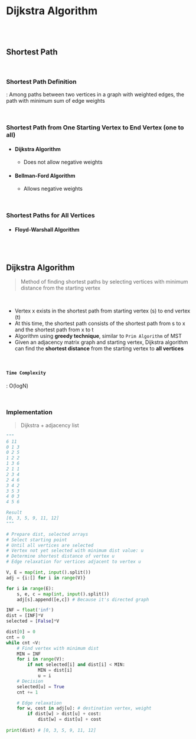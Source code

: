 # Dijkstra Algorithm

<br>

<br>

## Shortest Path

<br>

### Shortest Path Definition

: Among paths between two vertices in a graph with weighted edges, the path with minimum sum of edge weights

<br>

### Shortest Path from One Starting Vertex to End Vertex (one to all)

- #### Dijkstra Algorithm

  - Does not allow negative weights

- #### Bellman-Ford Algorithm

  - Allows negative weights

<br>

### Shortest Paths for All Vertices

- #### Floyd-Warshall Algorithm

<br>

<br>

## Dijkstra Algorithm

> Method of finding shortest paths by selecting vertices with minimum distance from the starting vertex

<br>

- Vertex x exists in the shortest path from starting vertex (s) to end vertex (t)
- At this time, the shortest path consists of the shortest path from s to x and the shortest path from x to t
- Algorithm using **greedy technique**, similar to `Prim Algorithm` of MST
- Given an adjacency matrix graph and starting vertex, Dijkstra algorithm can find the **shortest distance** from the starting vertex to **all vertices**

<br>

#### `Time Complexity`

: O(logN)

<br>

### Implementation

> Dijkstra + adjacency list

```python
"""
6 11
0 1 3
0 2 5
1 2 2
1 3 6
2 1 1
2 3 4
2 4 6
3 4 2
3 5 3
4 0 3
4 5 6

Result
[0, 3, 5, 9, 11, 12]
"""

# Prepare dist, selected arrays
# Select starting point
# Until all vertices are selected
# Vertex not yet selected with minimum dist value: u
# Determine shortest distance of vertex u
# Edge relaxation for vertices adjacent to vertex u

V, E = map(int, input().split())
adj = {i:[] for i in range(V)}

for i in range(E):
    s, e, c = map(int, input().split())
    adj[s].append([e,c]) # Because it's directed graph

INF = float('inf')
dist = [INF]*V
selected = [False]*V

dist[0] = 0
cnt = 0
while cnt <V:
    # Find vertex with minimum dist
    MIN = INF
    for i in range(V):
        if not selected[i] and dist[i] < MIN:
            MIN = dist[i]
            u = i
    # Decision
    selected[u] = True
    cnt += 1

    # Edge relaxation
    for w, cost in adj[u]: # destination vertex, weight
        if dist[w] > dist[u] + cost:
            dist[w] = dist[u] + cost
    
print(dist) # [0, 3, 5, 9, 11, 12]
``` 
